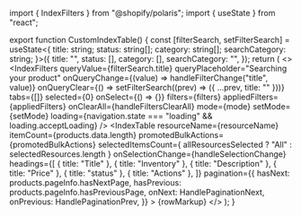 import { IndexFilters } from "@shopify/polaris";
import { useState } from "react";

export function CustomIndexTable() {
  const [filterSearch, setFilterSearch] = useState<{
    title: string;
    status: string[];
    category: string[];
    searchCategory: string;
  }>({
    title: "",
    status: [],
    category: [],
    searchCategory: "",
  });
  return (
    <>
      <IndexFilters
        queryValue={filterSearch.title}
        queryPlaceholder="Searching your product"
        onQueryChange={(value) => handleFilterChange("title", value)}
        onQueryClear={() => setFilterSearch((prev) => ({ ...prev, title: "" }))}
        tabs={[]}
        selected={0}
        onSelect={() => {}}
        filters={filters}
        appliedFilters={appliedFilters}
        onClearAll={handleFiltersClearAll}
        mode={mode}
        setMode={setMode}
        loading={navigation.state === "loading" && loading.acceptLoading}
      />
      <IndexTable
        resourceName={resourceName}
        itemCount={products.data.length}
        promotedBulkActions={promotedBulkActions}
        selectedItemsCount={
          allResourcesSelected ? "All" : selectedResources.length
        }
        onSelectionChange={handleSelectionChange}
        headings={[
          { title: "Title" },
          { title: "Inventory" },
          { title: "Description" },
          { title: "Price" },
          { title: "status" },
          { title: "Actions" },
        ]}
        pagination={{
          hasNext: products.pageInfo.hasNextPage,
          hasPrevious: products.pageInfo.hasPreviousPage,
          onNext: HandlePaginationNext,
          onPrevious: HandlePaginationPrev,
        }}
      >
        {rowMarkup}
      </IndexTable>
    </>
  );
}
